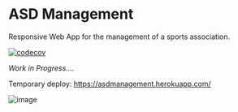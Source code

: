 # ASD Management

Responsive Web App for the management of a sports association. 

[![codecov](https://codecov.io/gh/aleattene/asd-management-webapp-responsive/branch/main/graph/badge.svg?token=TBZQE4DBR3)](https://codecov.io/gh/aleattene/asd-management-webapp-responsive)

*Work in Progress....*

Temporary deploy:
https://asdmanagement.herokuapp.com/

![image](https://user-images.githubusercontent.com/74595044/153876039-85241269-cc8b-40ec-94db-9def28df9d5e.png)

